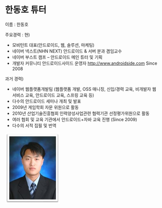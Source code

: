 # 한동호 튜터

이름 : 한동호

주요경력 : 
현)
- 모비턴트 대표(안드로이드, 웹, 솔루션, 마케팅)
- 네이버 넥스트(NHN NEXT) 안드로이드 & 서버 분과 겸임교수
- 네이버 부스트 캠프 – 안드로이드 메인 튜터 및 기획
- 개발자 커뮤니티 안드로이드사이드 운영자 http://www.androidside.com Since 2008

과거 경력)
- 네이버 웹플랫폼개발팀
  (웹플랫폼 개발, OSS 매니징, 신입/경력 교육,
  비개발자 웹서비스 교육, 안드로이드 교육, 스프링 교육 등)
- 다수의 안드로이드 세미나 개최 및 발표
- 2009년 게임학회 자문 위원으로 활동
- 2010년 산업기술진흥협회 인력양성사업관련 협력기관 선정평가위원으로 활동
- 여러 협회 및 교육 기관에서 안드로이드+자바 교육 진행 (Since 2009)
- 다수의 서적 집필 및 번역

![이미지](한동호.jpg)